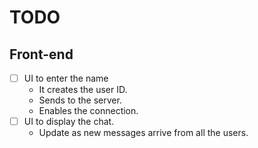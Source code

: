 # TODO

## Front-end
- [ ] UI to enter the name
    - It creates the user ID.
    - Sends to the server.
    - Enables the connection.
- [ ] UI to display the chat.
    - Update as new messages arrive from all the users.
 